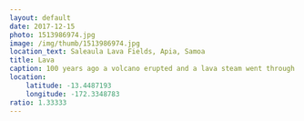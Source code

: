 ```yaml
---
layout: default
date: 2017-12-15
photo: 1513986974.jpg
image: /img/thumb/1513986974.jpg
location_text: Saleaula Lava Fields, Apia, Samoa
title: Lava
caption: 100 years ago a volcano erupted and a lava steam went through a village. All houses and fales were gone as they were made out of wood. Only the church remains... with lots of lava inside!! Apparently no one died.
location:
    latitude: -13.4487193
    longitude: -172.3348783
ratio: 1.33333
---
```

